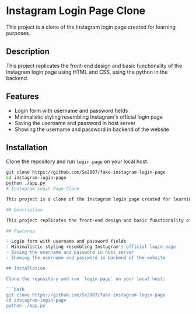 # Instagram Login Page Clone

This project is a clone of the Instagram login page created for learning purposes.

## Description

This project replicates the front-end design and basic functionality of the Instagram login page using HTML and CSS, using the python in the backend.

## Features

- Login form with username and password fields
- Minimalistic styling resembling Instagram's official login page
- Saving the username and password in host server
- Showing the username and password in backend of the website

## Installation

Clone the repository and run `login page` on your local host:

```bash
git clone https://github.com/Se2007/fake-instagram-login-page
cd instagram-login-page
python ./app.py
# Instagram Login Page Clone

This project is a clone of the Instagram login page created for learning purposes.

## Description

This project replicates the front-end design and basic functionality of the Instagram login page using HTML and CSS, using the python in the backend.

## Features

- Login form with username and password fields
- Minimalistic styling resembling Instagram's official login page
- Saving the username and password in host server
- Showing the username and password in backend of the website

## Installation

Clone the repository and run `login page` on your local host:

```bash
git clone https://github.com/Se2007/fake-instagram-login-page
cd instagram-login-page
python ./app.py
